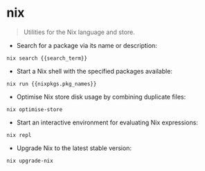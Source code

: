 # nix

> Utilities for the Nix language and store.

- Search for a package via its name or description:

`nix search {{search_term}}`

- Start a Nix shell with the specified packages available:

`nix run {{nixpkgs.pkg_names}}`

- Optimise Nix store disk usage by combining duplicate files:

`nix optimise-store`

- Start an interactive environment for evaluating Nix expressions:

`nix repl`

- Upgrade Nix to the latest stable version:

`nix upgrade-nix`
